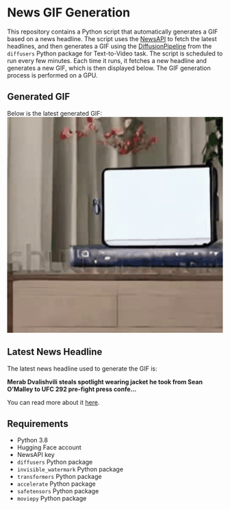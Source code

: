 # News GIF Generation
This repository contains a Python script that automatically generates a GIF based on a news headline. The script uses the [NewsAPI](https://newsapi.org/) to fetch the latest headlines, and then generates a GIF using the [DiffusionPipeline](https://github.com/huggingface/diffusers) from the `diffusers` Python package for Text-to-Video task.
The script is scheduled to run every few minutes. Each time it runs, it fetches a new headline and generates a new GIF, which is then displayed below. The GIF generation process is performed on a GPU.

## Generated GIF
Below is the latest generated GIF:
![Generated GIF](output.gif?raw=true&v=1692435926)

## Latest News Headline
The latest news headline used to generate the GIF is:

**Merab Dvalishvili steals spotlight wearing jacket he took from Sean O’Malley to UFC 292 pre-fight press confe…**

You can read more about it [here](https://www.mmafighting.com/2023/8/17/23836633/merab-dvalishvili-steals-show-wearing-jacket-he-took-from-sean-omalley-ufc-292-press-conference).

## Requirements
- Python 3.8
- Hugging Face account
- NewsAPI key
- `diffusers` Python package
- `invisible_watermark` Python package
- `transformers` Python package
- `accelerate` Python package
- `safetensors` Python package
- `moviepy` Python package
